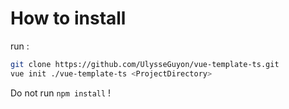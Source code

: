 # How to install

run :

```bash
git clone https://github.com/UlysseGuyon/vue-template-ts.git
vue init ./vue-template-ts <ProjectDirectory>
```

Do not run `npm install` !
